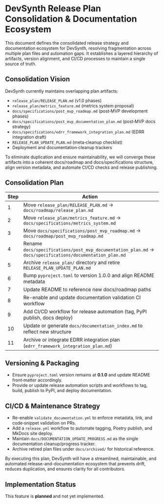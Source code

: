 # DevSynth Release Plan Consolidation & Documentation Ecosystem

This document defines the consolidated release strategy and documentation ecosystem for DevSynth, resolving fragmentation across multiple plan files and automation gaps. It establishes a layered hierarchy of artifacts, version alignment, and CI/CD processes to maintain a single source of truth.

## Consolidation Vision

DevSynth currently maintains overlapping plan artifacts:

- `release_plan/RELEASE_PLAN.md` (v1.0 phases)
- `release_plan/metrics_feature.md` (metrics system proposal)
- `docs/specifications/post_mvp_roadmap.md` (post‑MVP development phases)
- `docs/specifications/post_mvp_documentation_plan.md` (post‑MVP docs strategy)
- `docs/specifications/edrr_framework_integration_plan.md` (EDRR integration draft)
- `RELEASE_PLAN_UPDATE_PLAN.md` (meta‑cleanup checklist)
- Deployment and documentation‑cleanup trackers

To eliminate duplication and ensure maintainability, we will converge these artifacts into a coherent docs/roadmap and docs/specifications structure, align version metadata, and automate CI/CD checks and release publishing.

## Consolidation Plan

| Step | Action |
|------|--------|
| 1 | Move `release_plan/RELEASE_PLAN.md` → `docs/roadmap/release_plan.md` |
| 2 | Move `release_plan/metrics_feature.md` → `docs/specifications/metrics_system.md` |
| 3 | Move `docs/specifications/post_mvp_roadmap.md` → `docs/roadmap/post_mvp_roadmap.md` |
| 4 | Rename `docs/specifications/post_mvp_documentation_plan.md` → `docs/specifications/documentation_plan.md` |
| 5 | Archive `release_plan/` directory and retire `RELEASE_PLAN_UPDATE_PLAN.md` |
| 6 | Bump `pyproject.toml` to version 1.0.0 and align README metadata |
| 7 | Update README to reference new docs/roadmap paths |
| 8 | Re-enable and update documentation validation CI workflow |
| 9 | Add CI/CD workflow for release automation (tag, PyPI publish, docs deploy) |
| 10 | Update or generate `docs/documentation_index.md` to reflect new structure |
| 11 | Archive or integrate EDRR integration plan (`edrr_framework_integration_plan.md`) |

## Versioning & Packaging

- Ensure `pyproject.toml` version remains at **0.1.0** and update README front‑matter accordingly.
- Provide or update release automation scripts and workflows to tag, build, publish to PyPI, and deploy documentation.

## CI/CD & Maintenance Strategy

- Re-enable `validate_documentation.yml` to enforce metadata, link, and code‑snippet validation on PRs.
- Add a `release.yml` workflow to automate tagging, Poetry publish, and MkDocs site deploy.
- Maintain `docs/DOCUMENTATION_UPDATE_PROGRESS.md` as the single documentation cleanup/progress tracker.
- Archive retired plan files under `docs/archived/` for historical reference.

By executing this plan, DevSynth will have a streamlined, maintainable, and automated release-and-documentation ecosystem that prevents drift, reduces duplication, and ensures clarity for all contributors.
## Implementation Status

This feature is **planned** and not yet implemented.
